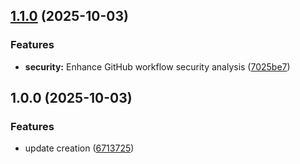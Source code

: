 ## [1.1.0](https://github.com/d0whc3r/egipci-mcp/compare/v1.0.0...v1.1.0) (2025-10-03)

### Features

* **security:** Enhance GitHub workflow security analysis ([7025be7](https://github.com/d0whc3r/egipci-mcp/commit/7025be78864d88ee89cdf51bc5d8924737f3e9d8))

## 1.0.0 (2025-10-03)

### Features

- update creation ([6713725](https://github.com/d0whc3r/egipci-mcp/commit/6713725312d08ad73b4479eb1260e8add49984d9))
